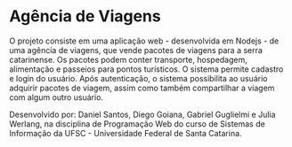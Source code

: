 # Agência de Viagens
O projeto consiste em uma aplicação web - desenvolvida em Nodejs - de uma agência de viagens, que vende pacotes de viagens para a serra catarinense. Os pacotes podem conter transporte, hospedagem, alimentação e passeios para pontos turísticos. O sistema permite cadastro e login do usuário. Após autenticação, o sistema possibilita ao usuário adquirir pacotes de viagem, assim como também compartilhar a viagem com algum outro usuário.

Desenvolvido por: Daniel Santos, Diego Goiana, Gabriel Guglielmi e Julia Werlang, na disciplina de Programação Web do curso de Sistemas de Informação da UFSC - Universidade Federal de Santa Catarina.
